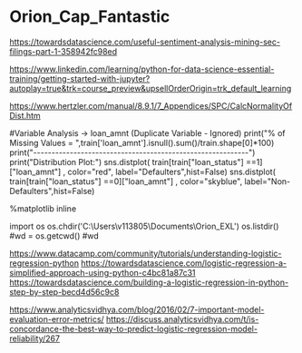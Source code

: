# Orion_Cap_Fantastic
https://towardsdatascience.com/useful-sentiment-analysis-mining-sec-filings-part-1-358942fc98ed

https://www.linkedin.com/learning/python-for-data-science-essential-training/getting-started-with-jupyter?autoplay=true&trk=course_preview&upsellOrderOrigin=trk_default_learning

https://www.hertzler.com/manual/8.9.1/7_Appendices/SPC/CalcNormalityOfDist.htm

#Variable Analysis -> loan_amnt (Duplicate Variable - Ignored)
print("% of Missing Values = ",train['loan_amnt'].isnull().sum()/train.shape[0]*100)
print("-----------------------------------------------------------")
print("Distribution Plot:")
sns.distplot( train[train["loan_status"] ==1]["loan_amnt"] , color="red", label="Defaulters",hist=False)
sns.distplot( train[train["loan_status"] ==0]["loan_amnt"] , color="skyblue", label="Non-Defaulters",hist=False)



​%matplotlib inline

import os
os.chdir('C:\\Users\\v113805\\Documents\\Orion_EXL')
os.listdir()
#wd = os.getcwd()
#wd



https://www.datacamp.com/community/tutorials/understanding-logistic-regression-python
https://towardsdatascience.com/logistic-regression-a-simplified-approach-using-python-c4bc81a87c31
https://towardsdatascience.com/building-a-logistic-regression-in-python-step-by-step-becd4d56c9c8

https://www.analyticsvidhya.com/blog/2016/02/7-important-model-evaluation-error-metrics/
https://discuss.analyticsvidhya.com/t/is-concordance-the-best-way-to-predict-logistic-regression-model-reliability/267

